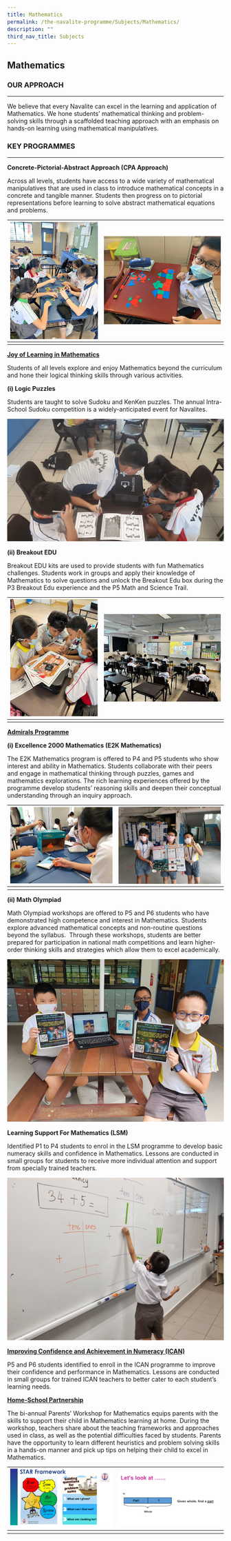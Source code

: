 ```yaml
---
title: Mathematics
permalink: /the-navalite-programme/Subjects/Mathematics/
description: ""
third_nav_title: Subjects
---
```

## Mathematics

### OUR APPROACH
----
  
We believe that every Navalite can excel in the learning and application of Mathematics. We hone students’ mathematical thinking and problem-solving skills through a scaffolded teaching approach with an emphasis on hands-on learning using mathematical manipulatives.  

### KEY PROGRAMMES
--------------

**Concrete-Pictorial-Abstract Approach (CPA Approach)**

Across all levels, students have access to a wide variety of mathematical manipulatives that are used in class to introduce mathematical concepts in a concrete and tangible manner. Students then progress on to pictorial representations before learning to solve abstract mathematical equations and problems.



| ![](/images/Mathematics/Mathematics%201.png)  | ![](/images/Mathematics/Mathematics%202.png)  | 
| -------- | -------- | 
|     |     | 



**<u>Joy of Learning in Mathematics</u>**

Students of all levels explore and enjoy Mathematics beyond the curriculum and hone their logical thinking skills through various activities.

**(i) Logic Puzzles**

Students are taught to solve Sudoku and KenKen puzzles. The annual Intra-School Sudoku competition is a widely-anticipated event for Navalites.

![](/images/Mathematics/Mathematics%203.png)

**(ii) Breakout EDU**

Breakout EDU kits are used to provide students with fun Mathematics challenges. Students work in groups and apply their knowledge of Mathematics to solve questions and unlock the Breakout Edu box during the P3 Breakout Edu experience and the P5 Math and Science Trail.



| ![](/images/Mathematics/Mathematics%204.png) | ![](/images/Mathematics/Mathematics%205.png) | 
| -------- | -------- |
|      |      | 




**<u>Admirals Programme</u>**

**(i) Excellence 2000 Mathematics (E2K Mathematics)**

The E2K Mathematics program is offered to P4 and P5 students who show interest and ability in Mathematics. Students collaborate with their peers and engage in mathematical thinking through puzzles, games and mathematics explorations. The rich learning experiences offered by the programme develop students’ reasoning skills and deepen their conceptual understanding through an inquiry approach.



| ![](/images/Mathematics/Mathematics%206.png) | ![](/images/Mathematics/Mathematics%207.png) | 
| -------- | -------- | 
|     |      | 




**(ii) Math Olympiad**

Math Olympiad workshops are offered to P5 and P6 students who have demonstrated high competence and interest in Mathematics. Students explore advanced mathematical concepts and non-routine questions beyond the syllabus.  Through these workshops, students are better prepared for participation in national math competitions and learn higher-order thinking skills and strategies which allow them to excel academically.

![](/images/Mathematics/Mathematics%208.png)

**Learning Support For Mathematics (LSM)**

Identified P1 to P4 students to enrol in the LSM programme to develop basic numeracy skills and confidence in Mathematics. Lessons are conducted in small groups for students to receive more individual attention and support from specially trained teachers.

![](/images/Mathematics/Mathematics%209.png)

**<u>Improving Confidence and Achievement in Numeracy (ICAN)</u>**

P5 and P6 students identified to enroll in the ICAN programme to improve their confidence and performance in Mathematics. Lessons are conducted in small groups for trained ICAN teachers to better cater to each student’s learning needs.

**<u>Home-School Partnership</u>**

The bi-annual Parents’ Workshop for Mathematics equips parents with the skills to support their child in Mathematics learning at home. During the workshop, teachers share about the teaching frameworks and approaches used in class, as well as the potential difficulties faced by students. Parents have the opportunity to learn different heuristics and problem solving skills in a hands-on manner and pick up tips on helping their child to excel in Mathematics.



| ![](/images/Mathematics/Mathematics%2010.png) | ![](/images/Mathematics/Mathematics%2011.png) | 
| -------- | -------- | 
|      |      | 


